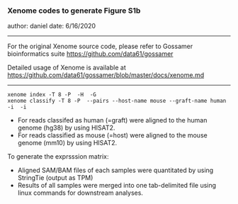 ### Xenome codes to generate Figure S1b
author: daniel
date: 6/16/2020
_______

For the original Xenome source code, please refer to Gossamer bioinformatics suite https://github.com/data61/gossamer

Detailed usage of Xenome is available at https://github.com/data61/gossamer/blob/master/docs/xenome.md

______
```
xenome index -T 8 -P  -H  -G 
xenome classify -T 8 -P  --pairs --host-name mouse --graft-name human -i  -i 
```

* For reads classifed as human (=graft) were aligned to the human genome (hg38) by using HISAT2.
* For reads classified as mouse (=host) were aligned to the mouse genome (mm10) by using HISAT2.

To generate the exprsssion matrix:
* Aligned SAM/BAM files of each samples were quantitated by using StringTie (output as TPM)
* Results of all samples were merged into one tab-delimited file using linux commands for downstream analyses.


